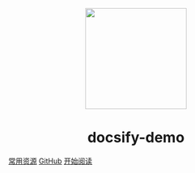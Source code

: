 <p align="center">
<img src="https://ss0.bdstatic.com/70cFvHSh_Q1YnxGkpoWK1HF6hhy/it/u=2481424715,2807309609&fm=26&gp=0.jpg" width="200" height="200"/>
</p>
<h1 align="center">docsify-demo</h1>

[常用资源](https://github.com/RuiZhou-z/test)
[GitHub](https://github.com/RuiZhou-z/test)
[开始阅读](#docsify-demo)




